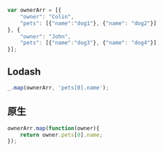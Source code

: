 ```js
var ownerArr = [{
	"owner": "Colin",
	"pets": [{"name":"dog1"}, {"name": "dog2"}]
}, {
	"owner": "John",
	"pets": [{"name":"dog3"}, {"name": "dog4"}]
}];
```
## Lodash
```js
_.map(ownerArr, 'pets[0].name');
```

## 原生
```js
ownerArr.map(function(owner){
	return owner.pets[0].name;
});
```